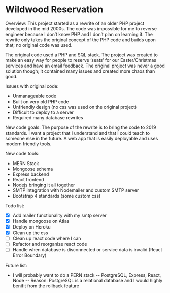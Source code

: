 # Wildwood Reservation

Overview:
This project started as a rewrite of an older PHP project developed in the mid 2000s. The code was impossible for me to reverse engineer because I don’t know PHP and I don’t plan on learning it. The rewrite only takes the original concept of the PHP code and builds upon that; no original code was used.

The original code used a PHP and SQL stack. The project was created to make an easy way for people to reserve ‘seats’ for our Easter/Christmas services and have an email feedback. The original project was never a good solution though; it contained many issues and created more chaos than good.

Issues with original code:

- Unmanageable code
- Built on very old PHP code
- Unfriendly design (no css was used on the original project)
- Difficult to deploy to a server
- Required many database rewrites

New code goals:
The purpose of the rewrite is to bring the code to 2019 standards. I want a project that I understand and that I could teach to someone else in the future. A web app that is easily deployable and uses modern friendly tools.

New code tools:

- MERN Stack
- Mongoose schema
- Express backend
- React frontend
- Nodejs bringing it all together
- SMTP integration with Nodemailer and custom SMTP server
- Bootstrap 4 standards (some custom css)

Todo list:

- [x] Add mailer functionality with my smtp server
- [x] Handle mongoose on Atlas
- [x] Deploy on Heroku
- [x] Clean up the css
- [ ] Clean up react code where I can
- [ ] Refactor and reorganize react code
- [ ] Handle when database is disconnected or service data is invalid (React Error Boundary)

Future list:

- I will probably want to do a PERN stack
  -- PostgreSQL, Express, React, Node
  -- Reason: PostgreSQL is a relational database and I would highly benifit from the rollback feature
